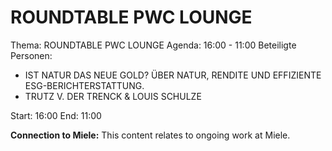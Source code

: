 # ROUNDTABLE PWC LOUNGE
Thema: ROUNDTABLE PWC LOUNGE
Agenda: 16:00 - 11:00
Beteiligte Personen:
- IST NATUR DAS NEUE GOLD? ÜBER NATUR, RENDITE UND EFFIZIENTE ESG-BERICHTERSTATTUNG.
- TRUTZ V. DER TRENCK & LOUIS SCHULZE

Start: 16:00
End: 11:00

**Connection to Miele:** This content relates to ongoing work at Miele.

